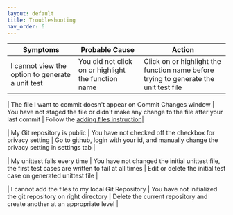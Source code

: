 ```yaml
---
layout: default
title: Troubleshooting
nav_order: 6
---
```


| **Symptoms** | **Probable Cause** | **Action** |
| ------------ | ------------------ | ---------- |
| I cannot view the option to generate a unit test | You did not click on or highlight the function name | Click on or highlight the function name before trying to generate the unit test file |

| The file I want to commit doesn't appear on Commit Changes window | You have not staged the file or didn't make any change to the file after your last commit | Follow the [adding files instruction](https://dlee.ca/user-documentation/docs/task3/)|

| My Git repository is public | You have not checked off the checkbox for privacy setting | Go to github, login with your id, and manually change the privacy setting in settings tab |

| My unittest fails every time | You have not changed the initial unittest file, the first test cases are written to fail at all times | Edit or delete the initial test case on generated unittest file |

| I cannot add the files to my local Git Repository | You have not initialized the git repository on right directory | Delete the current repository and create another at an appropriate level |
